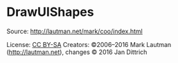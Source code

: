 # DrawUIShapes

Source: http://lautman.net/mark/coo/index.html

License: [CC BY-SA](https://creativecommons.org/licenses/by/4.0/)
Creators: ©2006–2016 Mark Lautman (http://lautman.net), changes © 2016 Jan Dittrich


